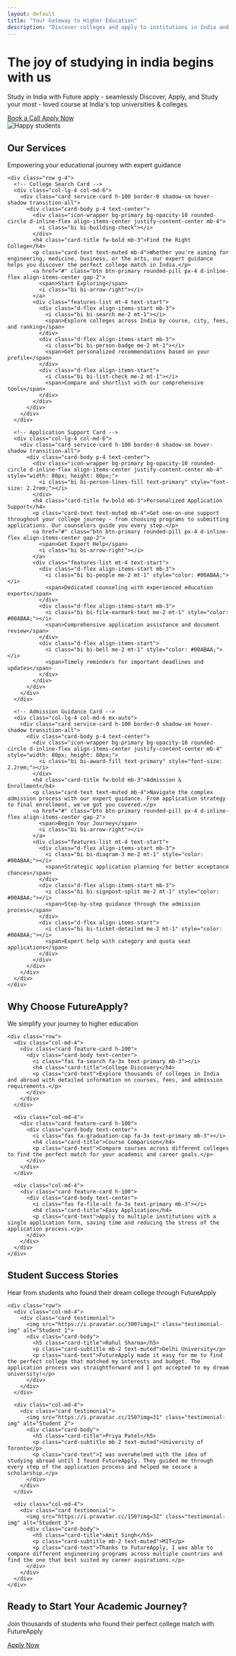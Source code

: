 ```yaml
---
layout: default
title: "Your Gateway to Higher Education"
description: "Discover colleges and apply to institutions in India and abroad with FutureApply"
---
```


<!-- Hero Section -->
<div class="hero-section">
  <div class="container">
    <div class="row align-items-center">
      <div class="col-lg-6 hero-content text-center text-lg-start">
        <h1 class="display-4 fw-bold mb-4">The joy of studying in india begins with us</h1>
        <p class="lead mb-4">Study in India with Future apply - seamlessly Discover, Apply, and Study your most - loved course at India's top universities & colleges.</p>
        <div class="d-flex flex-wrap justify-content-center justify-content-lg-start gap-3">
          <a href="{{ '/contact/' | relative_url }}" class="btn btn-primary btn-lg d-flex align-items-center gap-2">
            <i class="bi bi-telephone-fill"></i>
            <span>Book a Call</span>
          </a>
          <a href="{{ '/application/' | relative_url }}" class="btn btn-outline-dark btn-lg d-flex align-items-center gap-2">
            <i class="bi bi-pencil-square"></i>
            <span>Apply Now</span>
          </a>
        </div>
      </div>
      <div class="col-lg-6 mt-2 mb-2 mt-lg-0 text-center">
        <img src="{{ '/assets/images/cheerful_young_women.jpg' | relative_url }}" alt="Happy students" class="img-fluid hero-image rounded shadow-lg" />
      </div>
    </div>
  </div>
</div>

<!-- Our Services Section -->
<section class="services-section py-5 bg-light">
  <div class="container">
    <div class="text-center mb-5">
      <h2 class="fw-bold">Our Services</h2>
      <p class="lead text-muted">Empowering your educational journey with expert guidance</p>
    </div>
    
    <div class="row g-4">
      <!-- College Search Card -->
      <div class="col-lg-4 col-md-6">
        <div class="card service-card h-100 border-0 shadow-sm hover-shadow transition-all">
          <div class="card-body p-4 text-center">
            <div class="icon-wrapper bg-primary bg-opacity-10 rounded-circle d-inline-flex align-items-center justify-content-center mb-4">
              <i class="bi bi-building-check"></i>
            </div>
            <h4 class="card-title fw-bold mb-3">Find the Right College</h4>
            <p class="card-text text-muted mb-4">Whether you're aiming for engineering, medicine, business, or the arts, our expert guidance helps you discover the perfect college match in India.</p>
            <a href="#" class="btn btn-primary rounded-pill px-4 d-inline-flex align-items-center gap-2">
              <span>Start Exploring</span>
              <i class="bi bi-arrow-right"></i>
            </a>
            <div class="features-list mt-4 text-start">
              <div class="d-flex align-items-start mb-3">
                <i class="bi bi-search me-2 mt-1"></i>
                <span>Explore colleges across India by course, city, fees, and ranking</span>
              </div>
              <div class="d-flex align-items-start mb-3">
                <i class="bi bi-person-badge me-2 mt-1"></i>
                <span>Get personalized recommendations based on your profile</span>
              </div>
              <div class="d-flex align-items-start">
                <i class="bi bi-list-check me-2 mt-1"></i>
                <span>Compare and shortlist with our comprehensive tools</span>
              </div>
            </div>
          </div>
        </div>
      </div>

      <!-- Application Support Card -->
      <div class="col-lg-4 col-md-6">
        <div class="card service-card h-100 border-0 shadow-sm hover-shadow transition-all">
          <div class="card-body p-4 text-center">
            <div class="icon-wrapper bg-primary bg-opacity-10 rounded-circle d-inline-flex align-items-center justify-content-center mb-4" style="width: 80px; height: 80px;">
              <i class="bi bi-person-lines-fill text-primary" style="font-size: 2.2rem;"></i>
            </div>
            <h4 class="card-title fw-bold mb-3">Personalized Application Support</h4>
            <p class="card-text text-muted mb-4">Get one-on-one support throughout your college journey - from choosing programs to submitting applications. Our counselors guide you every step.</p>
            <a href="#" class="btn btn-primary rounded-pill px-4 d-inline-flex align-items-center gap-2">
              <span>Get Expert Help</span>
              <i class="bi bi-arrow-right"></i>
            </a>
            <div class="features-list mt-4 text-start">
              <div class="d-flex align-items-start mb-3">
                <i class="bi bi-people me-2 mt-1" style="color: #00ABAA;"></i>
                <span>Dedicated counseling with experienced education experts</span>
              </div>
              <div class="d-flex align-items-start mb-3">
                <i class="bi bi-file-earmark-text me-2 mt-1" style="color: #00ABAA;"></i>
                <span>Comprehensive application assistance and document review</span>
              </div>
              <div class="d-flex align-items-start">
                <i class="bi bi-bell me-2 mt-1" style="color: #00ABAA;"></i>
                <span>Timely reminders for important deadlines and updates</span>
              </div>
            </div>
          </div>
        </div>
      </div>

      <!-- Admission Guidance Card -->
      <div class="col-lg-4 col-md-6 mx-auto">
        <div class="card service-card h-100 border-0 shadow-sm hover-shadow transition-all">
          <div class="card-body p-4 text-center">
            <div class="icon-wrapper bg-primary bg-opacity-10 rounded-circle d-inline-flex align-items-center justify-content-center mb-4" style="width: 80px; height: 80px;">
              <i class="bi bi-award-fill text-primary" style="font-size: 2.2rem;"></i>
            </div>
            <h4 class="card-title fw-bold mb-3">Admission & Enrollment</h4>
            <p class="card-text text-muted mb-4">Navigate the complex admission process with our expert guidance. From application strategy to final enrollment, we've got you covered.</p>
            <a href="#" class="btn btn-primary rounded-pill px-4 d-inline-flex align-items-center gap-2">
              <span>Begin Your Journey</span>
              <i class="bi bi-arrow-right"></i>
            </a>
            <div class="features-list mt-4 text-start">
              <div class="d-flex align-items-start mb-3">
                <i class="bi bi-diagram-3 me-2 mt-1" style="color: #00ABAA;"></i>
                <span>Strategic application planning for better acceptance chances</span>
              </div>
              <div class="d-flex align-items-start mb-3">
                <i class="bi bi-signpost-split me-2 mt-1" style="color: #00ABAA;"></i>
                <span>Step-by-step guidance through the admission process</span>
              </div>
              <div class="d-flex align-items-start">
                <i class="bi bi-ticket-detailed me-2 mt-1" style="color: #00ABAA;"></i>
                <span>Expert help with category and quota seat applications</span>
              </div>
            </div>
          </div>
        </div>
      </div>
    </div>
  </div>
</section>

<!-- Features Section -->
<section class="py-5">
  <div class="container">
    <div class="text-center mb-5">
      <h2 class="fw-bold">Why Choose FutureApply?</h2>
      <p class="lead text-muted">We simplify your journey to higher education</p>
    </div>
    
    <div class="row">
      <div class="col-md-4">
        <div class="card feature-card h-100">
          <div class="card-body text-center">
            <i class="fas fa-search fa-3x text-primary mb-3"></i>
            <h4 class="card-title">College Discovery</h4>
            <p class="card-text">Explore thousands of colleges in India and abroad with detailed information on courses, fees, and admission requirements.</p>
          </div>
        </div>
      </div>
      
      <div class="col-md-4">
        <div class="card feature-card h-100">
          <div class="card-body text-center">
            <i class="fas fa-graduation-cap fa-3x text-primary mb-3"></i>
            <h4 class="card-title">Course Comparison</h4>
            <p class="card-text">Compare courses across different colleges to find the perfect match for your academic and career goals.</p>
          </div>
        </div>
      </div>
      
      <div class="col-md-4">
        <div class="card feature-card h-100">
          <div class="card-body text-center">
            <i class="fas fa-file-alt fa-3x text-primary mb-3"></i>
            <h4 class="card-title">Easy Application</h4>
            <p class="card-text">Apply to multiple institutions with a single application form, saving time and reducing the stress of the application process.</p>
          </div>
        </div>
      </div>
    </div>
  </div>
</section>

<!-- Testimonials Section -->
<section id="testimonials" class="py-5 bg-light">
  <div class="container">
    <div class="text-center">
      <h2 class="section-title fw-bold">Student Success Stories</h2>
      <p class="section-subtitle">Hear from students who found their dream college through FutureApply</p>
    </div>
    
    <div class="row">
      <div class="col-md-4">
        <div class="card testimonial">
          <img src="https://i.pravatar.cc/300?img=1" class="testimonial-img" alt="Student 1">
          <div class="card-body">
            <h5 class="card-title">Rahul Sharma</h5>
            <p class="card-subtitle mb-2 text-muted">Delhi University</p>
            <p class="card-text">FutureApply made it easy for me to find the perfect college that matched my interests and budget. The application process was straightforward and I got accepted to my dream university!</p>
          </div>
        </div>
      </div>
      
      <div class="col-md-4">
        <div class="card testimonial">
          <img src="https://i.pravatar.cc/150?img=31" class="testimonial-img" alt="Student 2">
          <div class="card-body">
            <h5 class="card-title">Priya Patel</h5>
            <p class="card-subtitle mb-2 text-muted">University of Toronto</p>
            <p class="card-text">I was overwhelmed with the idea of studying abroad until I found FutureApply. They guided me through every step of the application process and helped me secure a scholarship.</p>
          </div>
        </div>
      </div>
      
      <div class="col-md-4">
        <div class="card testimonial">
          <img src="https://i.pravatar.cc/150?img=32" class="testimonial-img" alt="Student 3">
          <div class="card-body">
            <h5 class="card-title">Amit Singh</h5>
            <p class="card-subtitle mb-2 text-muted">MIT</p>
            <p class="card-text">Thanks to FutureApply, I was able to compare different engineering programs across multiple countries and find the one that best suited my career aspirations.</p>
          </div>
        </div>
      </div>
    </div>
  </div>
</section>

<!-- Call to Action -->
<section class="py-5 bg-primary text-white">
  <div class="container text-center">
    <h2 class="fw-bold mb-3">Ready to Start Your Academic Journey?</h2>
    <p class="lead mb-4">Join thousands of students who found their perfect college match with FutureApply</p>
    <a href="{{ '/application/' | relative_url }}" class="btn btn-outline-light btn-lg">Apply Now</a>
  </div>
</section>
